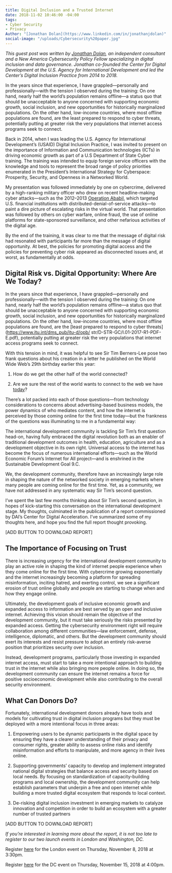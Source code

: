 ```yaml
---
title: Digital Inclusion and a Trusted Internet
date: 2018-11-02 10:46:00 -04:00
tags:
- Cyber Security
- Privacy
Author: "[Jonathan Dolan](https://www.linkedin.com/in/jonathanjdolan)"
social-image: "/uploads/Cybersecurity%20paper.jpg"
---
```


*This guest post was written by [Jonathan Dolan](https://www.linkedin.com/in/jonathanjdolan/), an independent consultant and a New America Cybersecurity Policy Fellow specializing in digital inclusion and data governance. Jonathan co-founded the Center for Digital Development at the U.S. Agency for International Development and led the Center’s Digital Inclusion Practice from 2014 to 2018.*

In the years since that experience, I have grappled—personally and professionally—with the tension I observed during the training:  On one hand, nearly half the world’s population remains offline—a status quo that should be unacceptable to anyone concerned with supporting economic growth, social inclusion, and new opportunities for historically marginalized populations. On the other hand, low-income countries, where most offline populations are found, are the least prepared to respond to cyber threats,  potentially putting at greater risk the very populations that internet access programs seek to connect.

<!--more-->

Back in 2014, when I was leading the U.S. Agency for International Development’s (USAID) Digital Inclusion Practice, I was invited to present on the importance of Information and Communication technologies (ICTs) in driving economic growth as part of a U.S Department of State Cyber training.  The training was intended to equip foreign service officers with the knowledge and tools to represent the broad range of policy priorities enumerated in the President’s International Strategy for Cyberspace: Prosperity, Security, and Openness in a Networked World.

My presentation was followed immediately by one on cybercrime, delivered by a high-ranking military officer who drew on recent headline-making cyber attacks—such as the 2012–2013 [Operation Ababil](https://en.wikipedia.org/wiki/Operation_Ababil), which targeted U.S. financial institutions with distributed-denial-of-service attacks—to paint a dire picture of escalating risks in the virtual world. That presentation was followed by others on cyber warfare, online fraud, the use of online platforms for state-sponsored surveillance, and other nefarious activities of the digital age.

By the end of the training, it was clear to me that the message of digital risk had resonated with participants far more than the message of digital opportunity. At best, the policies for promoting digital access and the policies for preventing cyber risk appeared as disconnected issues and, at worst, as fundamentally at odds.

## Digital Risk vs. Digital Opportunity: Where Are We Today?

In the years since that experience, I have grappled—personally and professionally—with the tension I observed during the training:  On one hand, nearly half the world’s population remains offline—a status quo that should be unacceptable to anyone concerned with supporting economic growth, social inclusion, and new opportunities for historically marginalized populations. On the other hand, low-income countries, where most offline populations are found, are the \[least prepared to respond to cyber threats\](https://www.itu.int/dms_pub/itu-d/opb/ str/D-STR-GC/I.01-2017-R1-PDF-E.pdf),  potentially putting at greater risk the very populations that internet access programs seek to connect.

With this tension in mind, it was helpful to see Sir Tim Berners-Lee pose two frank questions about his creation in a letter he published on the World Wide Web’s 29th birthday earlier this year:

1. How do we get the other half of the world connected?

2. Are we sure the rest of the world wants to connect to the web we have [today](https://webfoundation.org/2018/03/web-birthday-29/)?

There’s a lot packed into each of those questions—from technology considerations to concerns about advertising-based business models, the power dynamics of who mediates content, and how the internet is perceived by those coming online for the first time today—but the frankness of the questions was illuminating to me in a fundamental way:

The international development community is tackling Sir Tim’s first question head-on, having fully embraced the digital revolution both as an enabler of traditional development outcomes in health, education, agriculture and as a development objective in its own right. Universal access to the internet has become the focus of numerous international efforts—such as the World Economic Forum’s Internet for All project—and is enshrined in the Sustainable Development Goal 9.C.

We, the development community, therefore have an increasingly large role in shaping the nature of the networked society in emerging markets where many people are coming online for the first time.  Yet, as a community, we have not addressed in any systematic way Sir Tim’s second question.

I’ve spent the last few months thinking about Sir Tim’s second question, in hopes of kick-starting this conversation on the international development stage. My thoughts, culminated in the publication of a report commissioned by DAI’s Center for Digital Acceleration. I’ve summarized some of my thoughts here, and hope you find the full report thought provoking.

\[ADD BUTTON TO DOWNLOAD REPORT\]

## The Importance of Focusing on Trust

There is increasing urgency for the international development community to play an active role in shaping the kind of internet people experience when they come online for the first time.  With cybercrime growing exponentially and the internet increasingly becoming a platform for spreading misinformation, inciting hatred, and exerting control, we see a significant erosion of trust online globally and people are starting to change when and how they engage online.

Ultimately, the development goals of inclusive economic growth and expanded access to information are best served by an open and inclusive internet. Achieving this vision should remain the objective of the development community, but it must take seriously the risks presented by expanded access. Getting the cybersecurity environment right will require collaboration among different communities—law enforcement, defense, intelligence, diplomatic, and others. But the development community should exert its interests and resist pressure to adopt an entirely risk-averse position that prioritizes security over inclusion.

Instead, development programs, particularly those investing in expanded internet access, must start to take a more intentional approach to building trust in the internet while also bringing more people online.  In doing so, the development community can ensure the internet remains a force for positive socioeconomic development while also contributing to the overall security environment.

## What Can Donors Do?

Fortunately, international development donors already have tools and models for cultivating trust in digital inclusion programs but they must be deployed with a more intentional focus in three areas:

1. Empowering users to be dynamic participants in the digital space by ensuring they have a clearer understanding of their privacy and consumer rights, greater ability to assess online risks and identify misinformation and efforts to manipulate, and more agency in their lives online.

2. Supporting governments’ capacity to develop and implement integrated national digital strategies that balance access and security based on local needs. By focusing on standardization of capacity-building programs and local ownership, the development community can help establish parameters that underpin a free and open internet while building a more trusted digital ecosystem that responds to local context.

3. De-risking digital inclusion investment in emerging markets to catalyze innovation and competition in order to build an ecosystem with a greater number of trusted partners

\[ADD BUTTON TO DOWNLOAD REPORT\]

*If you’re interested in learning more about the report, it is not too late to register to our two launch events in London and Washington, DC.*

Register [here](https://www.eventbrite.com.au/e/digital-inclusion-and-a-trusted-internet-tickets-51137643067) for the London event on Thursday, November 8, 2018 at 3:30pm.

Register [here](https://www.eventbrite.com/e/digital-inclusion-and-a-trusted-internet-registration-51338122707) for the DC event on Thursday, November 15, 2018 at 4:00pm.